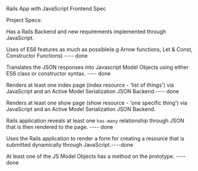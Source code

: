 Rails App with JavaScript Frontend Spec


Project Specs:


Has a Rails Backend and new requirements implemented through JavaScript.

Uses of ES6 features as much as possible(e.g Arrow functions, Let & Const, Constructor Functions)  ---- done

Translates the JSON responses into Javascript Model Objects using either ES6 class or constructor syntax. ---- done

Renders at least one index page (index resource - 'list of things') via JavaScript and an Active Model Serialization JSON Backend.---- done

Renders at least one show page (show resource - 'one specific thing') via JavaScript and an Active Model Serialization JSON Backend.

Rails application reveals at least one `has-many` relationship through JSON that is then rendered to the page. ---- done

Uses the Rails application to render a form for creating a resource that is submitted dynamically through JavaScript.----done 

At least one of the JS Model Objects has a method on the prototype. ---- done
